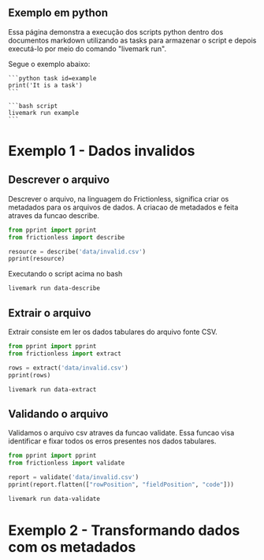 ## Exemplo em python

Essa página demonstra a execução dos scripts python dentro dos documentos markdown utilizando as tasks para armazenar o script e depois
executá-lo por meio do comando "livemark run".

Segue o exemplo abaixo:

````
```python task id=example
print('It is a task')
```
````

````
```bash script
livemark run example
```
````

# Exemplo 1 - Dados invalidos

## Descrever o arquivo

Descrever o arquivo, na linguagem do Frictionless, significa criar os metadados para os arquivos de dados. A criacao de metadados e feita atraves da funcao describe.

```python task id=data-describe
from pprint import pprint
from frictionless import describe

resource = describe('data/invalid.csv')
pprint(resource)
```

Executando o script acima no bash

```bash script
livemark run data-describe
```

## Extrair o arquivo

Extrair consiste em ler os dados tabulares do arquivo fonte CSV.

```python task id=data-extract
from pprint import pprint
from frictionless import extract

rows = extract('data/invalid.csv')
pprint(rows)
```

```bash script
livemark run data-extract
```

## Validando o arquivo

Validamos o arquivo csv atraves da funcao validate. Essa funcao visa identificar e fixar todos os erros presentes nos dados tabulares.

```python task id=data-validate
from pprint import pprint
from frictionless import validate

report = validate('data/invalid.csv')
pprint(report.flatten(["rowPosition", "fieldPosition", "code"]))
```

```bash script
livemark run data-validate
```


# Exemplo 2 - Transformando dados com os metadados

